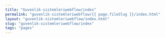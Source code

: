 ```yaml
---
title: "Guvenlik-sistemleriwebflow/index"
permalink: "guvenlik-sistemleriwebflow/{{ page.fileSlug }}/index.html"
layout: "guvenlik-sistemleriwebflow/index.html"
slug: "guvenlik-sistemleriwebflow/index"
tags: "pages"
---
```



